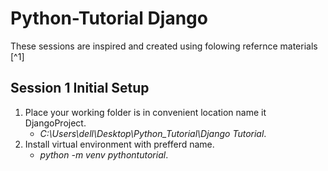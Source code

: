 # Python-Tutorial Django

These sessions are inspired and created using folowing refernce materials [^1]
## Session 1 Initial Setup

1. Place your working folder is in convenient location name it DjangoProject.
    - *C:\Users\dell\Desktop\Python_Tutorial\Django Tutorial*.
2. Install virtual environment with prefferd name.
    - *python -m venv pythontutorial*.
